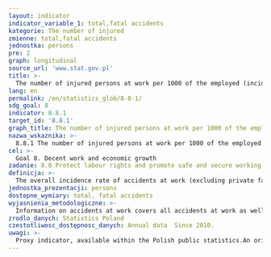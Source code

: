 ```yaml
---
layout: indicator
indicator_variable_1: total,fatal accidents
kategorie: The number of injured
zmienne: total,fatal accidents
jednostka: persons
pre: 2
graph: longitudinal
source_url: 'www.stat.gov.pl'
title: >-
  The number of injured persons at work per 1000 of the employed (incidence rate of accidents)
lang: en
permalink: /en/statistics_glob/8-8-1/
sdg_goal: 8
indicator: 8.8.1
target_id: '8.8.1'
graph_title: The number of injured persons at work per 1000 of the employed (incidence rate of accidents)
nazwa_wskaznika: >-
  8.8.1 The number of injured persons at work per 1000 of the employed (incidence rate of accidents)
cel: >-
  Goal 8. Decent work and economic growth
zadanie: 8.8 Protect labour rights and promote safe and secure working environments for all workers, including migrant workers, in particular women migrants, and those in precarious employment
definicja: >-
  The overall incidence rate of accidents at work (excluding private farms in agriculture) is the number of the injured per 1000 of the employed  the average number of the employed, calculated as arithmetic mean as of 31.12 from the year preceding the reference year and from the reference year, has been used for the calculation of the indicator.
jednostka_prezentacji: persons
dostepne_wymiary: total, fatal accidents
wyjasnienia_metodologiczne: >-
  Information on accidents at work covers all accidents at work as well as accidents equivalent to accidents at work, regardless of whether or not the person showed the inability to work.Accident at work is understood as a sudden event, caused by external reason leading to injury or death which happened in connection with work: 1) during or in connection with performance of ordinary activities or instructions by the employee and activities for the employer, even without instructions  2) when the employee remains at the disposal of the employer on the way between the seat of the employer and the place of performing the duty, which is a result of work relations.Every accident is treated equally to an accident at work, as regards entitlement to benefits defined in the law in social insurance by virtue of accidents at work, if the employee had such accident: 1) during a business trip  2) during a training within the scope of common self-defence 3) at performing tasks ordered by trade union organizations, functioning at the employer. Accident at work is also understood as a sudden incident, causing injury or death, which happened within the term of accident insurance during: 1) practising sports during competitions and trainings by a person receiving sport scholarship  2) performance of paid work in the time of serving imprisonment sentences or temporary detentions  3) carrying out a mandate by members of parliament (in the country or in the European Parliament) or senate, who receive salaries  4) carrying out – on the basis of appointment issues by powiat labour office or the supervising entity – training or a traineeship connected with a scholarship received by school leavers (graduates)  5) performance of work by members of agricultural producers` cooperatives, agricultural farmers' cooperatives and by other persons treated equally to members of cooperatives, for the benefit of these cooperatives  6) performance or cooperation at performance of work on the basis of agency agreements, contracts of mandate or contracts of services  7) performance of usual activities connected with conducting non-agricultural economic activities or cooperation at conducting them  8) performance of religious activities or activities connected with entrusted pastoral or monastic functions by clergymen  9) serving supplementary forms of military service  10) education at the National School of Public Administration by students, who receive scholarships.Serious accident at work is an accident which resulted in serious bodily harm, i.e. loss of sight, hearing, speech, fertility, or which results in other bodily harm or in health-related problems, disrupting primary bodily functions, as well as the one which results in incurable and life-threatening diseases permanent mental illness, a permanent, total or significant inability to work in the profession or in a permanent significant disfigurement or distortion of the body.Fatal accident at work is an accident during which the person injured dies at the site of the accident or within 6 months from the date of the accident.
zrodlo_danych: Statistics Poland
czestotliwosc_dostępnosc_danych: Annual data  Since 2010.
uwagi: >-
  Proxy indicator, available within the Polish public statistics.An original indicator, adopted by the UN for monitoring target 8.8 of the 2030 Agenda is 8.8.1 Frequency rates of fatal and non-fatal occupational injuries, by sex and migrant status.
---
```

